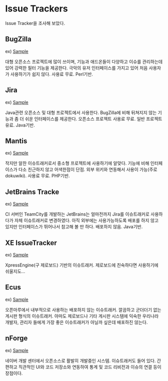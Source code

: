 # Issue Trackers

Issue Tracker을 조사해 보았다.

## BugZilla

ex) [Sample](https://bugzilla.mozilla.org/duplicates.cgi?sortby=delta&reverse=1&maxrows=100&changedsince=30)

대형 오픈소스 프로젝트에 많이 쓰이며, 기능과 애드온들이 다양하고 이슈를 관리하는데 있어 강력한 필터 기능을 제공한다. 극악의 유저 인터페이스를 가지고 있어 처음 사용자가 사용하기가 쉽지 않다. 사용료 무료. Perl기반.

## Jira

ex) [Sample](https://bugs.adobe.com/jira/secure/IssueNavigator.jspa?reset=true&&sorter/field=issuekey&sorter/order=DESC)

Java관련 오픈소스 및 대형 프로젝트에서 사용한다. BugZilla에 비해 뒤쳐지지 않는 기능과 좀 더 쉬운 인터페이스를 제공한다. 오픈소스 프로젝트 사용료 무료. 일반 프로젝트 유료. Java기반.

## Mantis

ex) [Sample](http://www.mantisbt.org/demo/)

작지만 알찬 이슈트래커로서 중소형 프로젝트에 사용하기에 알맞다. 기능에 비해 인터페이스가 다소 친근하지 않고 어색한점이 단점. 외부 위키와 연동해서 사용이 가능(주로 dokuwiki). 사용료 무료. PHP기반.

## JetBrains Tracke

ex) [Sample](http://www.jetbrains.net/tracker/)

CI 서버인 TeamCity를 개발하는 JetBrains는 얼마전까지 Jira를 이슈트래커로 사용하다가 자체 이슈트래커로 변경하였다. 아직 외부에는 사용가능하도록 배포를 하지 않고 있지만 인터페이스가 뛰어나서 참고해 볼 만 하다. 배포하지 않음.
Java기반.

## XE IssueTracker

ex) [Sample](http://www.xpressengine.com/xe_issuetracker)

XpressEngine(구 제로보드) 기반의 이슈트래커. 제로보드에 친숙하다면 사용하기에 쉬울지도...

## Ecus

ex) [Sample](http://ecus.openmaru.com/issues)

오픈마루에서 내부적으로 사용하는 배포하지 않는 이슈트래커. 깔끔하고 군더더기 없는 게시판 형식의 이슈트래커. 아마도 제로보드나 기타 게시판 시스템에 익숙한 우리나라 개발자, 관리자 들에게 가장 좋은 이슈트래커가 아닐까 싶은데 배포하진 않는다.

## nForge

ex) [Sample](http://dev.naver.com/projects/nforge/)

네이버 개발 센터에서 오픈소스로 활발히 개발중인 시스템. 이슈트래커도 들어 있다. 간편하고 직관적인 UI와 코드 저장소와 연동하여 통계 및 코드 리비전과 이슈의 연결 등이 장점이다.
